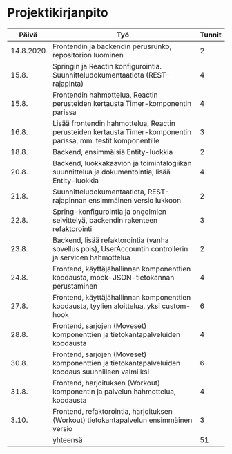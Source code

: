 # Projektikirjanpito

|Päivä|Työ|Tunnit|
---|---|---|
14.8.2020|Frontendin ja backendin perusrunko, repositorion luominen|2|
15.8.|Springin ja Reactin konfigurointia. Suunnitteludokumentaatiota (REST-rajapinta)|4|
15.8.|Frontendin hahmottelua, Reactin perusteiden kertausta Timer-komponentin parissa|4|
16.8.|Lisää frontendin hahmottelua, Reactin perusteiden kertausta Timer-komponentin parissa, mm. testit komponentille |3|
18.8.|Backend, ensimmäisiä Entity-luokkia|2|
20.8.|Backend, luokkakaavion ja toimintalogiikan suunnittelua ja dokumentointia, lisää Entity-luokkia|4|
21.8.|Suunnitteludokumentaatiota, REST-rajapinnan ensimmäinen versio lukkoon|2|
22.8.|Spring-konfigurointia ja ongelmien selvittelyä, backendin rakenteen refaktorointi|3|
23.8.|Backend, lisää refaktorointia (vanha sovellus pois), UserAccountin controllerin ja servicen hahmottelua|2|
24.8.|Frontend, käyttäjähallinnan komponenttien koodausta, mock-JSON-tietokannan perustaminen|4|
27.8.|Frontend, käyttäjähallinnan komponenttien koodausta, tyylien aloittelua, yksi custom-hook|6|
28.8.|Frontend, sarjojen (Moveset) komponenttien ja tietokantapalveluiden koodausta|4|
30.8.|Frontend, sarjojen (Moveset) komponenttien ja tietokantapalveluiden koodaus suunnilleen valmiiksi|6|
31.8.|Frontend, harjoituksen (Workout) komponentin ja palvelun hahmottelua, koodausta|4|
3.10.|Frontend, refaktorointia, harjoituksen (Workout) tietokantapalvelun ensimmäinen versio|3|
||yhteensä|51